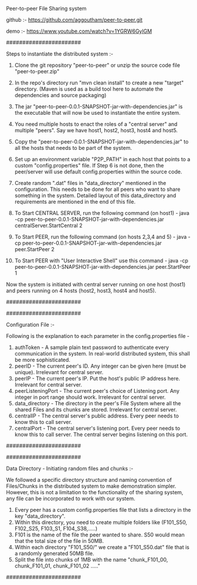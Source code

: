 Peer-to-peer File Sharing system

github :- https://github.com/aggoutham/peer-to-peer.git

demo :- https://www.youtube.com/watch?v=1YGRW6GylGM

#######################

Steps to instantiate the distributed system :-

1. Clone the git repository "peer-to-peer" or unzip the source code file "peer-to-peer.zip"

2. In the repo's directory run "mvn clean install" to create a new "target" directory.
(Maven is used as a build tool here to automate the dependencies and source packaging)

3. The jar "peer-to-peer-0.0.1-SNAPSHOT-jar-with-dependencies.jar" is the executable that will now be used to instantiate the entire system.

4. You need multiple hosts to enact the roles of a "central server" and multiple "peers". Say we have host1, host2, host3, host4 and host5.

5. Copy the "peer-to-peer-0.0.1-SNAPSHOT-jar-with-dependencies.jar" to all the hosts that needs to be part of the system.

6. Set up an environment variable "P2P_PATH" in each host that points to a custom "config.properties" file.
If Step 6 is not done, then the peer/server will use default config.properties within the source code.

7. Create random ".dat" files in "data_directory" mentioned in the configuration. This needs to be done for all peers who want to share something in the system.
Detailed layout of this data_directory and requirements are mentioned in the end of this file.

8. To Start CENTRAL SERVER, run the following command (on host1) -
java -cp peer-to-peer-0.0.1-SNAPSHOT-jar-with-dependencies.jar centralServer.StartCentral 2

9. To Start PEER, run the following command (on hosts 2,3,4 and 5) -
java -cp peer-to-peer-0.0.1-SNAPSHOT-jar-with-dependencies.jar peer.StartPeer 2

10. To Start PEER with "User Interactive Shell" use this command - 
java -cp peer-to-peer-0.0.1-SNAPSHOT-jar-with-dependencies.jar peer.StartPeer 1

Now the system is initiated with central server running on one host (host1) and peers running on 4 hosts (host2, host3, host4 and host5).

#######################


#######################

Configuration File :-

Following is the explanation to each parameter in the config.properties file -

1. authToken - A sample plain text password to authenticate every communication in the system. In real-world distributed system, this shall be more sophisticated.
2. peerID - The current peer's ID. Any integer can be given here (must be unique). Irrelevant for central server.
3. peerIP - The current peer's IP. Put the host's public IP address here. Irrelevant for central server.
4. peerListeningPort - The current peer's choice of Listening port. Any integer in port range should work. Irrelevant for central server.
5. data_directory - The directory in the peer's File System where all the shared Files and its chunks are stored. Irrelevant for central server.
6. centralIP - The central server's public address. Every peer needs to know this to call server.
7. centralPort - The central server's listening port. Every peer needs to know this to call server. The central server begins listening on this port.

#######################


#######################

Data Directory - Initiating random files and chunks :-

We followed a specific directory structure and naming convention of Files/Chunks in the distributed system to make demonstration simpler.
However, this is not a limitation to the functionality of the sharing system, any file can be incorporated to work with our system.

1. Every peer has a custom config.properties file that lists a directory in the key "data_directory".
2. Within this directory, you need to create multiple folders like (F101_S50, F102_S25, F103_S1, F104_S38,.....)
3. F101 is the name of the file the peer wanted to share. S50 would mean that the total size of the file in 50MB.
4. Within each directory "F101_S50/" we create a "F101_S50.dat" file that is a randomly generated 50MB file.
5. Split the file into chunks of 1MB with the name "chunk_F101_00, chunk_F101_01, chunk_F101_02 ....."

#######################




